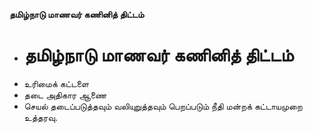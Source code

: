 **தமிழ்நாடு மாணவர் கணினித் திட்டம்**
- # தமிழ்நாடு மாணவர் கணினித் திட்டம்
- உரிமைக் கட்டளை
- தடை அதிகார ஆணை
- செயல் தடைப்படுத்தவும் வலியுறுத்தவும் பெறப்படும் நீதி மன்றக் கட்டாயமுறை உத்தரவு.

